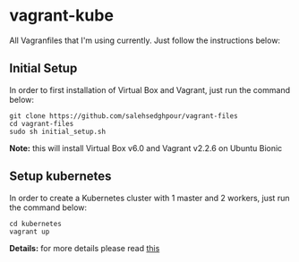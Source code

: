 # vagrant-kube

All Vagranfiles that I'm using currently. Just follow the instructions below:

## Initial Setup
In order to first installation of Virtual Box and Vagrant, just run the command below:

    git clone https://github.com/salehsedghpour/vagrant-files
    cd vagrant-files
    sudo sh initial_setup.sh
**Note:** this will install Virtual Box v6.0 and Vagrant v2.2.6 on Ubuntu Bionic

## Setup kubernetes
In order to create a Kubernetes cluster with 1 master and 2 workers, just run the command below:

    cd kubernetes
    vagrant up
**Details:** for more details please read [this](https://github.com/salehsedghpour/vagrant-files/tree/master/kubernetes)
